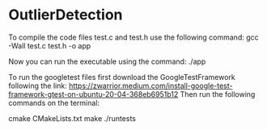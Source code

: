 # OutlierDetection

To compile the code files test.c and test.h use the following command:
gcc -Wall test.c test.h -o app

Now you can run the executable using the command:
./app

To run the googletest files first download the GoogleTestFramework following the link: https://zwarrior.medium.com/install-google-test-framework-gtest-on-ubuntu-20-04-368eb6951b12
Then run the following commands on the terminal:

cmake CMakeLists.txt
make
./runtests


